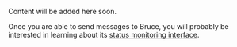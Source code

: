 Content will be added here soon.

Once you are able to send messages to Bruce, you will probably be interested
in learning about its
[status monitoring interface](https://github.com/tagged/bruce#status-monitoring).

